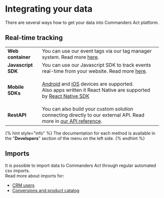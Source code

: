 # Integrating your data

There are several ways how to get your data into Commanders Act platform.

## Real-time tracking

|                    |                                                                                                                                                                                                                                                                                                 |
| ------------------ | ----------------------------------------------------------------------------------------------------------------------------------------------------------------------------------------------------------------------------------------------------------------------------------------------- |
| **Web container**  | You can use our event tags via our tag manager system. Read more [here](broken-reference).                                                                                                                                                                                                      |
| **Javascript SDK** | You can use our Javascript SDK to track events real-time from your website. Read more [here](../developers/tracking/javascript-sdk.md).                                                                                                                                                         |
| **Mobile SDKs**    | <p><a href="https://github.com/TagCommander/Android">Android</a> and <a href="https://github.com/TagCommander/pods">iOS</a> devices are supported.<br>Also apps written it React Native are supported by <a href="https://github.com/TagCommander/react-tag-commander">React Native SDK</a></p> |
| **RestAPI**        | You can also build your custom solution connecting directly to our external API. Read more in [our API reference](../features/integrations/sources/sources-catalog/http-tracking-api.md).                                                                                                       |

{% hint style="info" %}
&#x20;The documentation for each method is available in the "**Developers**" section of the menu on the left side.
{% endhint %}

## Imports

It is possible to import data to Commanders Act through regular automated csv imports.\
Read more about imports for:

* [CRM users](../features/integrations/sources/sources-catalog/import-crm-users/users-file-importer.md)
* [Conversions and product catalog](../features/integrations/sources/sources-catalog/import-conversions/conversions-files-importer.md)
